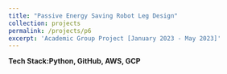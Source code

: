 ```yaml
---
title: "Passive Energy Saving Robot Leg Design"
collection: projects
permalink: /projects/p6
excerpt: 'Academic Group Project [January 2023 - May 2023]'
---
```


<b>Tech Stack:Python, GitHub, AWS, GCP</b> 